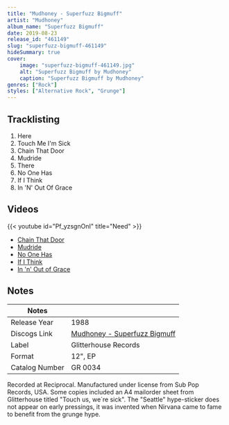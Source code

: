 ```yaml
---
title: "Mudhoney - Superfuzz Bigmuff"
artist: "Mudhoney"
album_name: "Superfuzz Bigmuff"
date: 2019-08-23
release_id: "461149"
slug: "superfuzz-bigmuff-461149"
hideSummary: true
cover:
    image: "superfuzz-bigmuff-461149.jpg"
    alt: "Superfuzz Bigmuff by Mudhoney"
    caption: "Superfuzz Bigmuff by Mudhoney"
genres: ["Rock"]
styles: ["Alternative Rock", "Grunge"]
---
```


## Tracklisting
1. Here
2. Touch Me I'm Sick
3. Chain That Door
4. Mudride
5. There
6. No One Has
7. If I Think
8. In 'N' Out Of Grace

## Videos
{{< youtube id="Pf_yzsgnOnI" title="Need" >}}
- [Chain That Door](https://www.youtube.com/watch?v=xOBqYBgjTpk)
- [Mudride](https://www.youtube.com/watch?v=E91cumLaFQI)
- [No One Has](https://www.youtube.com/watch?v=blCcd1e9FoQ)
- [If I Think](https://www.youtube.com/watch?v=TDnCLWgCdk0)
- [In 'n' Out of Grace](https://www.youtube.com/watch?v=LYKAXJC1Lkk)


## Notes

| Notes          |             |
| ---------------| ----------- |
| Release Year   | 1988 |
| Discogs Link   | [Mudhoney - Superfuzz Bigmuff](https://www.discogs.com/release/461149-Mudhoney-Superfuzz-Bigmuff) |
| Label          | Glitterhouse Records |
| Format         | 12\", EP |
| Catalog Number | GR 0034 |

Recorded at Reciprocal.  Manufactured under license from Sub Pop Records, USA.  Some copies included an A4 mailorder sheet from Glitterhouse titled "Touch us, we´re sick".  The "Seattle" hype-sticker does not appear on early pressings, it was invented when Nirvana came to fame to benefit from the grunge hype. 

